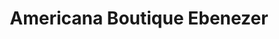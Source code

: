 ---
title: "Americana Boutique Ebenezer"
url: /villarreal/americana-boutique-ebenezer/
shop: Modehaus
---